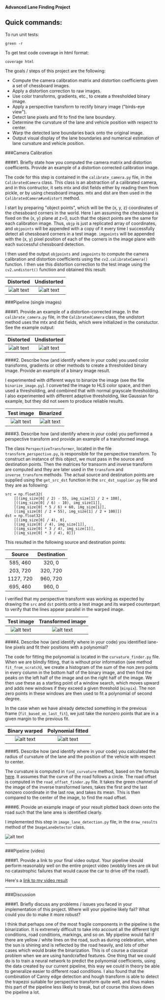 **Advanced Lane Finding Project**

Quick commands:
---
To run unit tests:
```
green -r
```
To get test code coverage in html format:
```
coverage html 
```

The goals / steps of this project are the following:

* Compute the camera calibration matrix and distortion coefficients given a set of chessboard images.
* Apply a distortion correction to raw images.
* Use color transforms, gradients, etc., to create a thresholded binary image.
* Apply a perspective transform to rectify binary image ("birds-eye view").
* Detect lane pixels and fit to find the lane boundary.
* Determine the curvature of the lane and vehicle position with respect to center.
* Warp the detected lane boundaries back onto the original image.
* Output visual display of the lane boundaries and numerical estimation of lane curvature and vehicle position.

[//]: # (Image References)

[test-distorted]: ./camera_cal/calibration1.jpg "Distorted test"
[test-undistorted]: ./output_images/test_undist.jpg "Undistorted test"
[distorted]: ./test_images/test1.jpg "Distorted"
[undistorted]: ./output_images/undistorted_example.jpg "Undistorted"
[example_test_image]: ./test_images/test5.jpg "Example test image"
[binarized]: ./output_images/binarized.jpg "Binary Example"
[perspective_transformed]: ./output_images/perspective_transform.jpg "Perspective transformed"
[binary_warped]: ./output_images/binary_warped.jpg "Binary warped"
[binary_fitted]: ./output_images/binary_fitted.jpg "Binary fitted"
[example_result]: ./output_images/example_pipeline.jpg "Example result"
[video]: ./output_project_video.mp4 "Video"

###Camera Calibration

####1. Briefly state how you computed the camera matrix and distortion coefficients. Provide an example of a distortion corrected calibration image.

The code for this step is contained in the `calibrate_camera.py` file, in the `CalibratedCamera` class.
This class is an abstraction of a calibrated camera, and in this contructor, it sets mtx and dist 
fields either by reading them from pickle, or by using chessboard images. mtx and dist are then used 
in the `CalibratedCamera#undistort` method.

I start by preparing "object points", which will be the (x, y, z) coordinates of the chessboard corners in the world. Here I am assuming the chessboard is fixed on the (x, y) plane at z=0, such that the object points are the same for each calibration image.  Thus, `objp` is just a replicated array of coordinates, and `objpoints` will be appended with a copy of it every time I successfully detect all chessboard corners in a test image.  `imgpoints` will be appended with the (x, y) pixel position of each of the corners in the image plane with each successful chessboard detection.  

I then used the output `objpoints` and `imgpoints` to compute the camera calibration and distortion coefficients using the `cv2.calibrateCamera()` function.  I then use this distortion correction to the test image using the `cv2.undistort()` function and obtained this result: 


Distorted                      |  Undistorted
:----------------------------:|:------------------------------:
![alt text][test-distorted]| ![alt text][test-undistorted]

###Pipeline (single images)

####1. Provide an example of a distortion-corrected image.
In the `calibrate_camera.py` file, in the `CalibratedCamera` class, the undistort method
uses the mtx and dst fields, which were initialized in the constuctor. See the example output:

Distorted                      |  Undistorted
:----------------------------:|:------------------------------:
![alt text][distorted]| ![alt text][undistorted]

####2. Describe how (and identify where in your code) you used color transforms, gradients or other methods to create a thresholded binary image.  Provide an example of a binary image result.

I experimented with different ways to binarize the image (see the file `binarize_image.py`). I converted the image to HLS color space, and then used a thresholding, and combined that with normal grayscale thresholding.
I also experimented with different adaptive thresholding, like Gaussian for example, but they did not seem
to produce reliable results.

Test image                      |  Binarized
:----------------------------:|:------------------------------:
![alt text][example_test_image]| ![alt text][binarized]


####3. Describe how (and identify where in your code) you performed a perspective transform and provide an example of a transformed image.

The class `PerspectiveTransformer`, located in the file `transform_perspective.py`, is responsible for 
the perspective transform. To construct an instance of this object, we must pass in the source and destination
points. Then the matrices for transorm and inverse transform are computed and they are later used in
the `transform` and `inverse_transform` methods. The actual source and destination points are supplied
using the `get_src_dst` function in the `src_dst_supplier.py` file and they are as following:

```
src = np.float32(
    [[(img_size[0] / 2) - 55, img_size[1] / 2 + 100],
    [((img_size[0] / 6) - 10), img_size[1]],
    [(img_size[0] * 5 / 6) + 60, img_size[1]],
    [(img_size[0] / 2 + 55), img_size[1] / 2 + 100]])
dst = np.float32(
    [[(img_size[0] / 4), 0],
    [(img_size[0] / 4), img_size[1]],
    [(img_size[0] * 3 / 4), img_size[1]],
    [(img_size[0] * 3 / 4), 0]])

```
This resulted in the following source and destination points:

| Source        | Destination   | 
|:-------------:|:-------------:| 
| 585, 460      | 320, 0        | 
| 203, 720      | 320, 720      |
| 1127, 720     | 960, 720      |
| 695, 460      | 960, 0        |

I verified that my perspective transform was working as expected by drawing the `src` and `dst` points onto a test image and its warped counterpart to verify that the lines appear parallel in the warped image.

Test image                      |  Transformed image
:----------------------------:|:------------------------------:
![alt text][example_test_image]| ![alt text][perspective_transformed]

####4. Describe how (and identify where in your code) you identified lane-line pixels and fit their positions with a polynomial?

The code for fitting the polynomial is located in the `curvature_finder.py` file. When we are blindly fitting,
that is without prior information (see method `fit_from_scratch`), we create a histogram of the sum of the non
zero points in every column in the bottom half of the binary image, and then find the peaks on the left half
of the image and on the right half of the image. We then use these as a starting point of a window search,
which moves upward and adds new windows if they exceed a given threshold (`minpix`). The non zero points 
in these windows are then used to fit a polynomial of second degree.

In the case when we have already detected something in the previous frame (`fit_based_on_last_fit`), we just
take the nonzero points that are in a given margin to the previous fit.

Binary warped                      |   Polynomial fitted
:----------------------------:|:------------------------------:
![alt text][binary_warped]| ![alt text][binary_fitted]

####5. Describe how (and identify where in your code) you calculated the radius of curvature of the lane and the position of the vehicle with respect to center.

The curvature is computed in `find_curvature` method, based on the formula [here](http://www.intmath.com/applications-differentiation/8-radius-curvature.php). It assumes that the curve of the road follows a circle.
The road offset is computed in the `road_offset_finder.py` file. It takes the green channel of the image 
of the inverse transformed lanes, takes the first and the last nonzero coordinate in the last row, and takes 
its mean. This is then compared to the center of the image, to find the road offset.

####6. Provide an example image of your result plotted back down onto the road such that the lane area is identified clearly.

I implemented this step in `image_lane_detection.py` file, in the `draw_results` method of the `ImageLaneDetector` class.

![alt text][example_result]

---

###Pipeline (video)

####1. Provide a link to your final video output.  Your pipeline should perform reasonably well on the entire project video (wobbly lines are ok but no catastrophic failures that would cause the car to drive off the road!).

Here's a [link to my video result](https://www.youtube.com/watch?v=MovcwGFtkwk)

---

###Discussion

####1. Briefly discuss any problems / issues you faced in your implementation of this project.  Where will your pipeline likely fail?  What could you do to make it more robust?

I think that perhaps one of the most fragile components in the pipeline is the binarization. It is 
extremely difficult to take into account all the different light conditions, road conditions, markings, and so on. My pipeline would fail if there are yellow / white lines on the road, such as during celebration, when the
sun is shining and is reflected by the road heavily, and lots of other cases which would brake the binarization.
This is of course a classical problem when we are using handcrafted features. One thing that we could do
is to train a neural network to predict the polynomial coefficients, using the data created by our current pipeline, this way we could in theory be able to generalize easier to different road conditions. I also found
that the combination of Canny edge detection and hough transform is able to detect the trapezoi suitable for
perspective transform quite well, and thus makes this part of the pipeline less likely to break, but of course 
this slows down the pipeline a lot.
